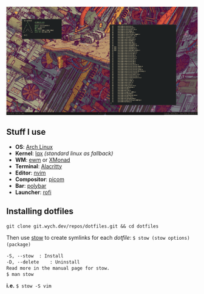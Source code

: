 ![Preview](preview.png)

## Stuff I use
 - **OS**: [Arch Linux](https://archlinux.org/)
 - **Kernel**: [lqx](https://liquorix.net/) *(standard linux as fallback)*
 - **WM**: [ewm](http://github.com/E-Almqvist/ewm) or [XMonad](https://xmonad.org/)
 - **Terminal**: [Alacritty](https://github.com/alacritty/alacritty)
 - **Editor**: [nvim](https://neovim.io/)
 - **Compositor**: [picom](https://github.com/yshui/picom)
 - **Bar**: [polybar](https://polybar.github.io/)
 - **Launcher**: [rofi](https://github.com/davatorium/rofi)

## Installing dotfiles
`git clone git.wych.dev/repos/dotfiles.git && cd dotfiles`

Then use [stow](https://www.gnu.org/software/stow/) to create symlinks for each *dotfile*: `$ stow (stow options) (package)`
	
	-S, --stow 	: Install
	-D, --delete	: Uninstall
	Read more in the manual page for stow.
	$ man stow

**i.e.** `$ stow -S vim`


